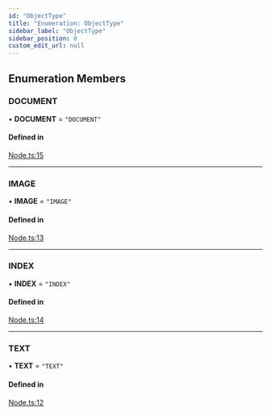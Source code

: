 ```yaml
---
id: "ObjectType"
title: "Enumeration: ObjectType"
sidebar_label: "ObjectType"
sidebar_position: 0
custom_edit_url: null
---
```


## Enumeration Members

### DOCUMENT

• **DOCUMENT** = ``"DOCUMENT"``

#### Defined in

[Node.ts:15](https://github.com/run-llama/LlamaIndexTS/blob/a07a941/packages/core/src/Node.ts#L15)

___

### IMAGE

• **IMAGE** = ``"IMAGE"``

#### Defined in

[Node.ts:13](https://github.com/run-llama/LlamaIndexTS/blob/a07a941/packages/core/src/Node.ts#L13)

___

### INDEX

• **INDEX** = ``"INDEX"``

#### Defined in

[Node.ts:14](https://github.com/run-llama/LlamaIndexTS/blob/a07a941/packages/core/src/Node.ts#L14)

___

### TEXT

• **TEXT** = ``"TEXT"``

#### Defined in

[Node.ts:12](https://github.com/run-llama/LlamaIndexTS/blob/a07a941/packages/core/src/Node.ts#L12)
